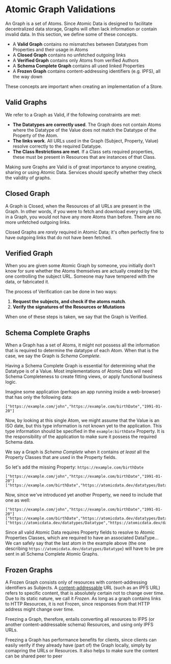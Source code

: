 # Atomic Graph Validations

An Graph is a set of Atoms.
Since Atomic Data is designed to facilitate decentralized data storage, Graphs will often lack information or contain invalid data.
In this section, we define some of these concepts.

- A **Valid Graph** contains no mismatches between Datatypes from Properties and their usage in Atoms
- A **Closed Graph** contains no unfetched outgoing links
- A **Verified Graph** contains only Atoms from verified Authors
- A **Schema Complete Graph** contains all used linked Properties
- A **Frozen Graph** contains content-addressing identifiers (e.g. IPFS), all the way down

These concepts are important when creating an implementation of a Store.

## Valid Graphs

We refer to a Graph as Valid, if the following constraints are met:

- **The Datatypes are correctly used**. The Graph does not contain Atoms where the Datatype of the Value does not match the Datatype of the Property of the Atom.
- **The links work**. All URLs used in the Graph (Subject, Property, Value) resolve correctly to the required Datatype.
- **The Class Restrictions are met**. If a Class sets required properties, these must be present in Resources that are instances of that Class.

Making sure Graphs are Valid is of great importance to anyone creating, sharing or using Atomic Data.
Services should specify whether they check the validity of graphs.

## Closed Graph

A Graph is Closed, when the Resources of all URLs are present in the Graph.
In other words, if you were to fetch and download every single URL in a Graph, you would not have any more Atoms than before.
There are no more unfetched outgoing links.

Closed Graphs are _rarely_ required in Atomic Data; it's often perfectly fine to have outgoing links that do not have been fetched.

## Verified Graph

When you are given some Atomic Graph by someone, you initially don't know for sure whether the Atoms themselves are actually created by the one controlling the subject URL.
Someone may have tempered with the data, or fabricated it.

The process of Verification can be done in two ways:

1. **Request the subjects, and check if the atoms match**.
1. **Verify the signatures of the Resources or Mutations**

When one of these steps is taken, we say that the Graph is Verified.

## Schema Complete Graphs

When a Graph has a set of Atoms, it might not possess all the information that is required to determine the datatype of each Atom.
When that is the case, we say the Graph is _Schema Complete_.

Having a Schema Complete Graph is essential for determining what the Datatype is of a Value.
Most implementations of Atomic Data will need Schema Completeness to create fitting views, or apply functional business logic.

Imagine some application (perhaps an app running inside a web-browser) that has only the following data:

```ndjson
["https://example.com/john","https://example.com/birthDate","1991-01-20"]
```

Now, by looking at this single Atom, we might assume that the Value is an ISO date,
but this type information is not known yet to the application.
This type information should be specified in the `example:birthDate` Property.
It is the responsibility of the application to make sure it possess the required Schema data.

We say a Graph is _Schema Complete_ when it contains _at least_ all the Property Classes that are used in the Property fields.

So let's add the missing Property: `https://example.com/birthDate`

```ndjson
["https://example.com/john","https://example.com/birthDate","1991-01-20"]
["https://example.com/birthDate","https://atomicdata.dev/datatypes/Datatype","https://atomicdata.dev/datatypes/dateTime"]
```

Now, since we've introduced yet another Property, we need to include that one as well:

```ndjson
["https://example.com/john","https://example.com/birthDate","1991-01-20"]
["https://example.com/birthDate","https://atomicdata.dev/datatypes/Datatype","https://atomicdata.dev/datatypes/dateTime"]
["https://atomicdata.dev/datatypes/Datatype","https://atomicdata.dev/datatypes/Datatype","https://atomicdata.dev/datatypes/atomicURI"]
```

Since all valid Atomic Data requires Property fields to resolve to Atomic Properties Classes, which are required to have an associated DataType...
We can safely say that the last atom in the example above (the one describing `https://atomicdata.dev/datatypes/Datatype`) will have to be pre
sent in all Schema Complete Atomic Graphs.

## Frozen Graphs

A Frozen Graph consists only of resources with content-addressing identifiers as Subjects.
A [content-addressable](https://flyingzumwalt.gitbooks.io/decentralized-web-primer/avenues-for-access/lessons/power-of-content-addressing.html) URL (such as an IPFS URL) refers to specific content, that is absolutely certain not to change over time.
Due to its static nature, we call it _Frozen_.
As long as a graph contains links to HTTP Resources, it is not Frozen, since responses from that HTTP address might change over time.

Freezing a Graph, therefore, entails converting all resources to IFPS (or another content-addressable schema) Resources, and using only IPFS URLs.

Freezing a Graph has performance benefits for clients, since clients can easily verify if they already have (part of) the Graph locally, simply by comapring the URLs or Resources.
It also helps to make sure the content can be shared peer to peer
